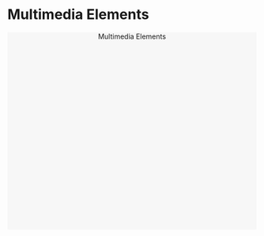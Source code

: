 # Multimedia Elements

<div style="text-align: center; background: #F7F7F7; ;width:100%; height: 400px;">

Multimedia Elements

</div>